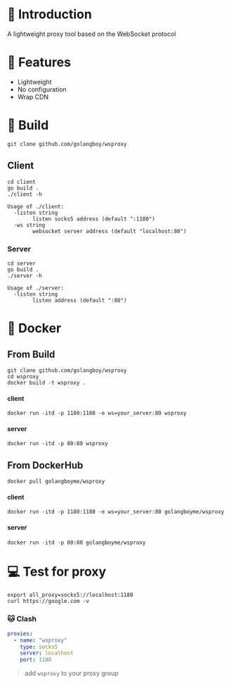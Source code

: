# 📖 Introduction
A lightweight proxy tool based on the WebSocket protocol
# 🚀 Features
- Lightweight
- No configuration
- Wrap CDN
# 🔨️ Build
```shell
git clone github.com/golangboy/wsproxy
```
## Client
```shell
cd client
go build .
./client -h
```

```shell
Usage of ./client:
  -listen string
        listen socks5 address (default ":1180")
  -ws string
        websocket server address (default "localhost:80")

```

### Server
```shell
cd server
go build .
./server -h
```

```shell
Usage of ./server:
  -listen string
        listen address (default ":80")

```
# 🐳 Docker

## From Build
```shell
git clone github.com/golangboy/wsproxy
cd wsproxy
docker build -t wsproxy .
```
#### client
```shell
docker run -itd -p 1180:1180 -e ws=your_server:80 wsproxy
```
#### server
```shell
docker run -itd -p 80:80 wsproxy
```

## From DockerHub
```shell
docker pull golangboyme/wsproxy
```
#### client
```shell
docker run -itd -p 1180:1180 -e ws=your_server:80 golangboyme/wsproxy
```
#### server
```shell
docker run -itd -p 80:80 golangboyme/wsproxy
```
# 💻 Test for proxy
```shell
export all_proxy=socks5://localhost:1180
curl https://google.com -v
```
### 🐱 Clash
```yaml
proxies:
  - name: "wsproxy"
    type: socks5
    server: localhost
    port: 1180
```
> add `wsproxy` to your proxy group